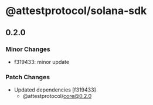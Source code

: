 # @attestprotocol/solana-sdk

## 0.2.0

### Minor Changes

- f319433: minor update

### Patch Changes

- Updated dependencies [f319433]
  - @attestprotocol/core@0.2.0
